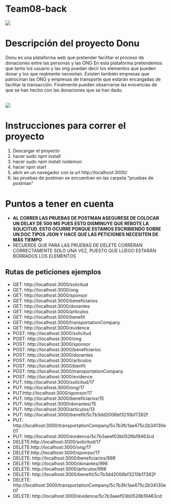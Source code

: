 # Team08-back
<img src="https://ssaenz11.github.io/images/donu.jpg">
<h1>Descripción del proyecto Donu</h1>
<p>Donu es una plataforma web que pretender facilitar el proceso de donaciones entre las personas y las ONG En esta plataforma pretendemos que tanto los usuario y las ong puedan decir los elementos que pueden donar y los que realmente necesitan. Existen también empresas que patrocinan las ONG y empresas de transporte que estarán encargadas de facilitar la transacción. Finalmente pueden observarse las evicencias de que se han hecho con las donaciones que se han dado.</p>
<br>
<img src="https://api.genmymodel.com/projects/_K1b0oD05EemQWcstM2zleA/diagrams/_K1b0oz05EemQWcstM2zleA/svg">

<h1>Instrucciones para correr el proyecto</h1>
<ol>
  <li >Descargar el proyecto </li>
  <li >hacer sudo npm install </li>
  <li >hacer sudo npm install nodemon </li>
  <li >hacer npm start </li>
  <li >abrir en un navegador con la url http://localhost:3000/</li>
  <li >las pruebas de postman se encuentran en las carpeta "pruebas de postman"</li>
</ol>
<h1>Puntos a tener en cuenta</h1>
<ul>
  <li value="20"><strong>AL CORRER LAS PRUEBAS DE POSTMAN ASEGURESE DE COLOCAR UN DELAY DE 500 MS PUES ESTO DISMINUYE QUE REBOTE LA SOLICITUD. ESTO OCURRE PORQUE ESTAMOS ESCRIBIENDO SOBRE UN DOC TIPOS JSON Y HACE QUE LAS PETICIONES NECESITEN DE MÁS TIEMPO </strong></li>
  <li value="20">RECUERDE QUE PARA LAS PRUEBAS DE DELETE CORRERAN CORRECTAMENTE SOLO UNA VEZ, PUESTO QUE LUEGO ESTARÁN BORRADOS LOS ELEMENTOS</li>
</ul>

<h2>Rutas de peticiones ejemplos</h2>
<ul>
  <li > GET: http://localhost:3000/solicitud</li>
   <li >GET: http://localhost:3000/ong </li>
   <li >GET: http://localhost:3000/sponsor </li>
   <li >GET: http://localhost:3000/beneficiarios </li>
   <li >GET: http://localhost:3000/donantes </li>
   <li >GET: http://localhost:3000/articulos </li>
   <li >GET: http://localhost:3000/benefit </li>
   <li >GET: http://localhost:3000/transportationCompany </li>
   <li >GET: http://localhost:3000/evidence </li>
   <li >POST: http://localhost:3000/solicitud </li>
   <li >POST: http://localhost:3000/ong </li>
   <li >POST: http://localhost:3000/sponsor </li>
   <li >POST: http://localhost:3000/beneficiarios </li>
   <li >POST: http://localhost:3000/donantes </li>
  <li >POST: http://localhost:3000/articulos </li>
   <li >POST: http://localhost:3000/benfit </li>
   <li >POST: http://localhost:3000/transportationCompany </li>
   <li >POST: http://localhost:3000/evidence </li>
   <li >PUT: http://localhost:3000/solicitud/17 </li>
   <li >PUT: http://localhost:3000/ong/17 </li>
   <li >PUT:http://localhost:3000/sponsor/17 </li>
   <li >PUT: http://localhost:3000/beneficiarios/15 </li>
   <li >PUT: http://localhost:3000/donantes/15 </li>
   <li >PUT: http://localhost:3000/articulos/13 </li>
   <li >PUT: http://localhost:3000/benefit/5c7b3dd2006bf3210b17262f</li>
   <li >PUT: http://localhost:3000/transportationCompany/5c7b3fc1ae475c2b34130e07 </li>
   <li >PUT: http://localhost:3000/evidence/5c7b3aeef03b0526b19463cd</li>
   <li >DELETE:http://localhost:3000/solicitud/17 </li>
   <li >DELETE:http://localhost:3000/ong/17 </li>
   <li >DELETE:http://localhost:3000/sponsor/17 </li>
   <li >DELETE: http://localhost:3000/beneficiarios/998 </li>
   <li >DELETE: http://localhost:3000/donantes/998 </li>
   <li >DELETE: http://localhost:3000/articulos/998 </li>
   <li >DELETE: http://localhost:3000/benefit/5c7b3dd2006bf3210b17262f</li>
   <li >DELETE: http://localhost:3000/transportationCompany/5c7b3fc1ae475c2b34130e07 </li>
   <li >DELETE: http://localhost:3000/evidence/5c7b3aeef03b0526b19463cd</li>
 </ul>


